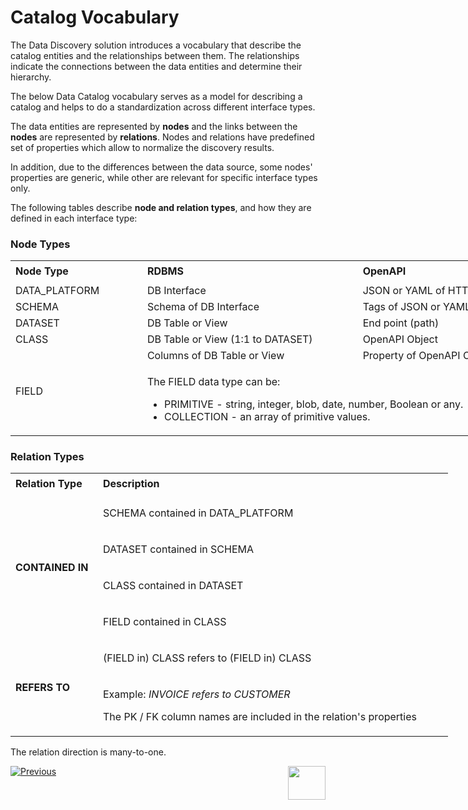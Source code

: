 <web>

# Catalog Vocabulary

The Data Discovery solution introduces a vocabulary that describe the catalog entities and the relationships between them. The relationships indicate the connections between the data entities and determine their hierarchy.

The below Data Catalog vocabulary serves as a model for describing a catalog and helps to do a standardization across different interface types. 

The data entities are represented by **nodes** and the links between the **nodes** are represented by **relations**. Nodes and relations have predefined set of properties which allow to normalize the discovery results. 

In addition, due to the differences between the data source, some nodes' properties are generic, while other are relevant for specific interface types only.

The following tables describe **node and relation types**, and how they are defined in each interface type:

### Node Types

<table style="width: 900px;">
<tbody>
<tr style="height: 35px;">
<td width="200pxl"><strong>Node Type</strong></td>
<td width="350pxl"><strong>RDBMS</strong></td>
<td width="350pxl"><strong>OpenAPI</strong></td>
</tr>
<tr>
<td>DATA_PLATFORM</td>
<td>DB Interface</td>
<td>JSON or YAML of HTTP Interface.</td>
</tr>
<tr>
<td>SCHEMA</td>
<td>Schema of DB Interface</td>
<td>Tags of JSON or YAML</td>
</tr>
<tr>
<td>DATASET</td>
<td>DB Table or View</td>
<td>End point (path)</td>
</tr>
<tr>
<td>CLASS</td>
<td>DB Table or View (1:1 to DATASET)</td>
<td>OpenAPI Object</td>
</tr>
<tr>
<td rowspan="2">FIELD</td>
<td>Columns of DB Table or View</td>
<td>Property of OpenAPI Object</td>
</tr>
<tr>
<td colspan="2">
<p>The FIELD data type can be:</p>
<ul>
<li>PRIMITIVE - string, integer, blob, date, number, Boolean or any.</li>
<li>COLLECTION - an array of primitive values.</li>
</ul>
</td>
</tr>
</tbody>
</table>



### Relation Types

<table style="width: 700px;">
<tbody> 
<tr style="height: 35px;">
<td width="200pxl"><strong>Relation Type</strong></td>
<td width="500pxl"><strong>Description</strong></td>
</tr>
<tr style="height: 46px;">
<td style="width: 20%; height: 184px;" rowspan="4"><strong>CONTAINED IN</strong></td>
<td style="width: 80%; height: 46px;">
<p>SCHEMA contained in DATA_PLATFORM</p>
</td>
</tr>
<tr style="height: 46px;">
<td style="width: 80%; height: 46px;">
<p>DATASET contained in SCHEMA</p>
</td>
</tr>
<tr style="height: 46px;">
<td style="width: 80%; height: 46px;">
<p>CLASS contained in DATASET</p>
</td>
</tr>
<tr style="height: 46px;">
<td style="width: 80%; height: 46px;">
<p>FIELD contained in CLASS</p>
</td>
</tr>
<tr style="height: 46px;">
<td style="width: 20%; height: 142px;" rowspan="2"><strong>REFERS TO</strong></td>
<td style="width: 80%; height: 46px;">
<p>(FIELD in) CLASS refers to (FIELD in) CLASS</p>
</td>
</tr>
<tr style="height: 96px;">
<td style="width: 80%; height: 96px;">
<p>Example: <em>INVOICE refers to CUSTOMER</em></p>
<p>The PK / FK column names are included in the relation's properties</p>
</td>
</tr>
</tbody>
</table>

The relation direction is many-to-one.



[![Previous](/articles/images/Previous.png)](01_discovery_overview.md)[<img align="right" width="60" height="54" src="/articles/images/Next.png">](03_discovery_process.md) 

</web>
